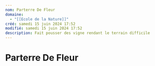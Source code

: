 ```yaml
---
nom: Parterre De Fleur
domaine:
  - "[[Ecole de la Nature]]"
créé: samedi 15 juin 2024 17:52
modifié: samedi 15 juin 2024 17:52
description: Fait pousser des vigne rendant le terrain difficile
---
```


# Parterre De Fleur
